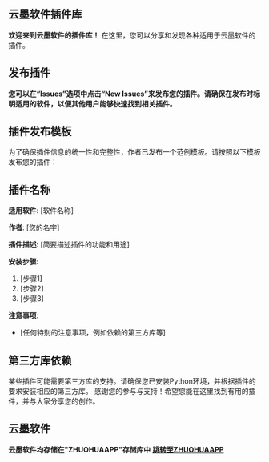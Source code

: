 ## 云墨软件插件库
**欢迎来到云墨软件的插件库！**
在这里，您可以分享和发现各种适用于云墨软件的插件。
## 发布插件
**您可以在“Issues”选项中点击“New Issues”来发布您的插件。请确保在发布时标明适用的软件，以便其他用户能够快速找到相关插件。**
## 插件发布模板
为了确保插件信息的统一性和完整性，作者已发布一个范例模板。请按照以下模板发布您的插件：
## 插件名称

**适用软件**: [软件名称]

**作者**: [您的名字]

**插件描述**: [简要描述插件的功能和用途]

**安装步骤**:
1. [步骤1]
2. [步骤2]
3. [步骤3]

**注意事项**:
- [任何特别的注意事项，例如依赖的第三方库等]

## 第三方库依赖
某些插件可能需要第三方库的支持。请确保您已安装Python环境，并根据插件的要求安装相应的第三方库。
感谢您的参与与支持！希望您能在这里找到有用的插件，并与大家分享您的创作。

## 云墨软件
**云墨软件均存储在"ZHUOHUAAPP"存储库中**
**[跳转至ZHUOHUAAPP](https://github.com/LCMLCMLCMLCMM/ZHUOHUAAPP)**
